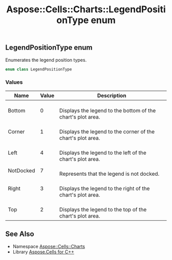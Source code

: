 ﻿---
title: Aspose::Cells::Charts::LegendPositionType enum
linktitle: LegendPositionType
second_title: Aspose.Cells for C++ API Reference
description: 'Aspose::Cells::Charts::LegendPositionType enum. Enumerates the legend position types in C++.'
type: docs
weight: 5400
url: /cpp/aspose.cells.charts/legendpositiontype/
---
## LegendPositionType enum


Enumerates the legend position types.

```cpp
enum class LegendPositionType
```

### Values

| Name | Value | Description |
| --- | --- | --- |
| Bottom | 0 | <br>Displays the legend to the bottom of the chart's plot area. |
| Corner | 1 | <br>Displays the legend to the corner of the chart's plot area. |
| Left | 4 | <br>Displays the legend to the left of the chart's plot area. |
| NotDocked | 7 | <br>Represents that the legend is not docked. |
| Right | 3 | <br>Displays the legend to the right of the chart's plot area. |
| Top | 2 | <br>Displays the legend to the top of the chart's plot area. |

## See Also

* Namespace [Aspose::Cells::Charts](../)
* Library [Aspose.Cells for C++](../../)
